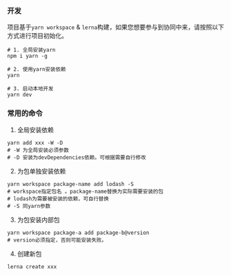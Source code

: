 ### 开发

项目基于`yarn workspace` & `lerna`构建，如果您想要参与到协同中来，请按照以下方式进行项目初始化。

```shell
# 1. 全局安装yarn
npm i yarn -g

# 2. 使用yarn安装依赖
yarn

# 3. 启动本地开发
yarn dev
```

### 常用的命令

1. 全局安装依赖

```shell
yarn add xxx -W -D
# -W 为全局安装必须参数
# -D 安装为devDependencies依赖。可根据需要自行修改
```

2. 为包单独安装依赖

```shell
yarn workspace package-name add lodash -S
# workspace指定包名 。package-name替换为实际需要安装的包
# lodash为需要被安装的依赖，可自行替换
# -S 同yarn参数
```

3. 为包安装内部包

```shell
yarn workspace package-a add package-b@version
# version必须指定，否则可能安装失败。
```

4. 创建新包
   
```shell
lerna create xxx
```